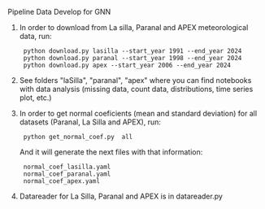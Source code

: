 Pipeline Data Develop for GNN 

1. In order to download from La silla, Paranal and APEX meteorological data, run:

        python download.py lasilla --start_year 1991 --end_year 2024
        python download.py paranal --start_year 1998 --end_year 2024
        python download.py apex --start_year 2006 --end_year 2024

2. See folders "laSilla", "paranal", "apex" where you can find notebooks with data analysis (missing data, count data, distributions, time series plot, etc.)

3. In order to get normal coeficients (mean and standard deviation) for all datasets (Paranal, La Silla and APEX),  run:

        python get_normal_coef.py  all

    And it will generate the next files with that information:
    
        normal_coef_lasilla.yaml
        normal_coef_paranal.yaml
        normal_coef_apex.yaml

4. Datareader for La Silla, Paranal and APEX is in datareader.py  